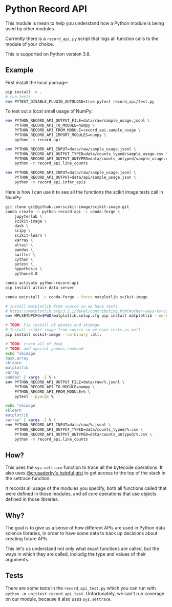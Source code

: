 # Python Record API

This module is mean to help you understand how a Python module is being used by other modules.

Currently there is a `record_api.py` script that logs all function calls to the module of your choice.

This is supported on Python version 3.8.

## Example

First install the local package:

```bash
pip install -e .
# run tests
env PYTEST_DISABLE_PLUGIN_AUTOLOAD=true pytest record_api/test.py
```

To test out a local small usage of NumPy:

```bash
env PYTHON_RECORD_API_OUTPUT_FILE=data/raw/sample_usage.jsonl \
    PYTHON_RECORD_API_TO_MODULE=numpy \
    PYTHON_RECORD_API_FROM_MODULE=record_api.sample_usage \
    PYTHON_RECORD_API_IMPORT_MODULES=numpy \
    python -m record_api

env PYTHON_RECORD_API_INPUT=data/raw/sample_usage.jsonl \
    PYTHON_RECORD_API_OUTPUT_TYPED=data/counts_typed/sample_usage.csv \
    PYTHON_RECORD_API_OUTPUT_UNTYPED=data/counts_untyped/sample_usage.csv \
    python -m record_api.line_counts

env PYTHON_RECORD_API_INPUT=data/raw/sample_usage.jsonl \
    PYTHON_RECORD_API_OUTPUT=data/api/sample_usage.json \
    python -m record_api.infer_apis
```

Here is how I can use it to see all the functions the scikit image tests call in NumPy:

```bash
git clone git@github.com:scikit-image/scikit-image.git
conda create -n python-record-api -c conda-forge \
    jupyterlab \
    scikit-image \
    dask \
    scipy \
    scikit-learn \
    xarray \
    altair \
    pandas \
    swifter \
    cython \
    pytest \
    hypothesis \
    python=3.8

conda activate python-record-api
pip install altair_data_server

conda uninstall -c conda-forge --force matplotlib scikit-image

# install matplotlib from source so we have tests
# https://matplotlib.org/3.2.1/devel/contributing.html#other-ways-to-contribute
env MPLSETUPCFG=$PWD/matplotlib.setup.cfg pip install matplotlib --no-binary :all:

# TODO: Fix install of pandas and skimage
# Install scikit-image from source so we have tests as well
pip install scikit-image --no-binary :all:

# TODO: trace all of dask
# TODO: add special pandas command
echo "skimage
dask.array
sklearn
matplotlib
xarray
pandas" | xargs -I % \
env PYTHON_RECORD_API_OUTPUT_FILE=data/raw/%.jsonl \
    PYTHON_RECORD_API_TO_MODULE=numpy \
    PYTHON_RECORD_API_FROM_MODULE=% \
    pytest --pyargs %

echo "skimage
sklearn
matplotlib
xarray" | xargs -I % \
env PYTHON_RECORD_API_INPUT=data/raw/%.jsonl \
    PYTHON_RECORD_API_OUTPUT_TYPED=data/counts_typed/%.csv \
    PYTHON_RECORD_API_OUTPUT_UNTYPED=data/counts_untyped/%.csv \
    python -m record_api.line_counts

```

## How?

This uses the `sys.settrace` function to trace all the bytecode operations. It also uses
[@crusaderky's helpful gist](https://gist.github.com/crusaderky/cf0575cfeeee8faa1bb1b3480bc4a87a)
to get access to the top of the stack in the settrace function.

It records all usage of the modules you specify, both all functions called that were defined in those modules, and all core operations that use objects defined in those libraries.

## Why?

The goal is to give us a sense of how different APIs are used in Python data science libraries, in order to have some data to back up decisions about creating future APIs.

This let's us understand not only what exact functions are called, but the ways in which they are called, includig the type and values of their arguments.


## Tests

There are some tests in the `record_api_test.py` which you can run with `python -m unittest record_api_test`. Unfortunately, we can't run coverage on our module, because it also uses `sys.settrace`. 